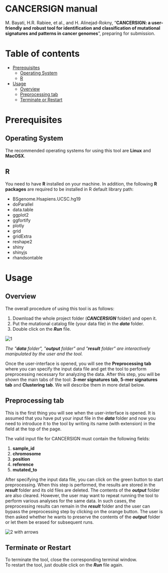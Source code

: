 


# CANCERSIGN manual
M. Bayati, H.R. Rabiee, et al., and H. Alinejad-Rokny, “**CANCERSIGN: a user-friendly and robust tool for identification and classification of mutational signatures and patterns in cancer genomes**”, preparing for submission.

Table of contents
=================
  * [Prerequisites](#prerequisites)
    * [Operating System](#operating-system)
    * [R](#r)
  * [Usage](#usage)
    * [Overview](#overview)
    * [Preprocessing tab](#preprocessing-tab)
    * [Terminate or Restart](#terminate-or-restart)


Prerequisites
=============

Operating System
-------------------
The recommended operating systems for using this tool are **Linux** and **MacOSX**.

R
-
You need to have **R** installed on your machine. In addition, the following **R packages** are required to be installed in R default library path:
* BSgenome.Hsapiens.UCSC.hg19
* doParallel
* data.table
* ggplot2
* ggfortify
* plotly
* grid
* gridExtra
* reshape2
* shiny
* shinyjs
* rhandsontable

Usage
=====

Overview
----------------
The overall procedure of using this tool is as follows: 
1. Download the whole project folder (**_CANCERSIGN_** folder) and open it.
2. Put the mutational catalog file (your data file) in the **_data_** folder.
3. Double click on the **_Run_** file.

![1](https://user-images.githubusercontent.com/16561858/30983872-8e4c0496-a498-11e7-959c-af6baab07e7e.png) 

_The "**data** folder", "**output** folder" and "**result** folder" are interactively manipulated by the user and the tool._

Once the user-interface is opened, you will see the **Preprocessing tab** where you can specify the input data file and get the tool to perform preprocessing necessary for analyzing the data. After this step, you will be shown the main tabs of the tool: **3-mer signatures tab**, **5-mer signatures tab** and **Clustering tab**. We will describe them in more detail below.

Preprocessing tab
-----------------
This is the first thing you will see when the user-interface is opened. It is assumed that you have put your input file in the **_data_** folder and now you need to introduce it to the tool by writing its name (with extension) in the field at the top of the page. 

The valid input file for CANCERSIGN must contain the following fields:

1. **sample_id**
2. **chromosome**
3. **position**
4. **reference**
5. **mutated_to**
    
After specifying the input data file, you can click on the green button to start preprocessing. When this step is performed, the results are stored in the **_result_** folder and its old files are deleted. The contents of the **_output_** folder are also cleared. However, the user may want to repeat running the tool to perform various analyses for the same data. In such cases, the preprocessing results can remain in the **_result_** folder and the user can bypass the preprocessing step by clicking on the orange button. The user is then asked whether he wants to preserve the contents of the **_output_** folder or let them be erased for subsequent runs.

![2 with arrows](https://user-images.githubusercontent.com/16561858/30988310-ed844d16-a4a6-11e7-9cbe-aafbb1dddb09.png)


Terminate or Restart
-----------------
To terminate the tool, close the corresponding terminal window.  
To restart the tool, just double click on the **_Run_** file again.
<!--stackedit_data:
eyJoaXN0b3J5IjpbOTk1MzU2Mzg4LDY3OTYzNDk4Nl19
-->
